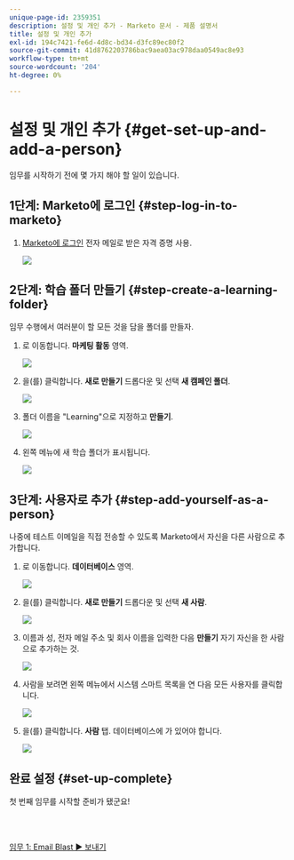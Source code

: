 ```yaml
---
unique-page-id: 2359351
description: 설정 및 개인 추가 - Marketo 문서 - 제품 설명서
title: 설정 및 개인 추가
exl-id: 194c7421-fe6d-4d8c-bd34-d3fc89ec80f2
source-git-commit: 41d8762203786bac9aea03ac978daa0549ac8e93
workflow-type: tm+mt
source-wordcount: '204'
ht-degree: 0%

---
```


# 설정 및 개인 추가 {#get-set-up-and-add-a-person}

임무를 시작하기 전에 몇 가지 해야 할 일이 있습니다.

## 1단계: Marketo에 로그인 {#step-log-in-to-marketo}

1. [Marketo에 로그인](https://app.marketo.com) 전자 메일로 받은 자격 증명 사용.

   ![](assets/one.png)

## 2단계: 학습 폴더 만들기 {#step-create-a-learning-folder}

임무 수행에서 여러분이 할 모든 것을 담을 폴더를 만들자.

1. 로 이동합니다. **마케팅 활동** 영역.

   ![](assets/two.png)

1. 을(를) 클릭합니다. **새로 만들기** 드롭다운 및 선택 **새 캠페인 폴더**.

   ![](assets/image2014-9-24-10-3a53-3a38.png)

1. 폴더 이름을 &quot;Learning&quot;으로 지정하고 **만들기**.

   ![](assets/image2014-9-24-10-3a53-3a55.png)

1. 왼쪽 메뉴에 새 학습 폴더가 표시됩니다.

   ![](assets/image2014-9-24-10-3a54-3a9.png)

## 3단계: 사용자로 추가 {#step-add-yourself-as-a-person}

나중에 테스트 이메일을 직접 전송할 수 있도록 Marketo에서 자신을 다른 사람으로 추가합니다.

1. 로 이동합니다. **데이터베이스** 영역.

   ![](assets/db.png)

1. 을(를) 클릭합니다. **새로 만들기** 드롭다운 및 선택 **새 사람**.

   ![](assets/seven.png)

1. 이름과 성, 전자 메일 주소 및 회사 이름을 입력한 다음 **만들기** 자기 자신을 한 사람으로 추가하는 것.

   ![](assets/eight.png)

1. 사람을 보려면 왼쪽 메뉴에서 시스템 스마트 목록을 연 다음 모든 사용자를 클릭합니다.

   ![](assets/nine.png)

1. 을(를) 클릭합니다. **사람** 탭. 데이터베이스에 가 있어야 합니다.

   ![](assets/ten.png)

## 완료 설정 {#set-up-complete}

첫 번째 임무를 시작할 준비가 됐군요!

<br> 

[임무 1: Email Blast ► 보내기](/help/marketo/getting-started/quick-wins/send-an-email.md)

